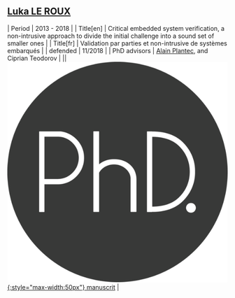 ## [<i class="ai ai-google-scholar"></i> Luka LE ROUX](https://scholar.google.com/citations?user=uYPZPmkAAAAJ&hl=en)

| Period | 2013 - 2018 |
| Title[en] | Critical embedded system verification, a non-intrusive approach to divide the initial challenge into a sound set of smaller ones |
| Title[fr] | Validation par parties et non-intrusive de systèmes embarqués |
| defended  | 11/2018 |
| PhD advisors | <u>Alain Plantec</u>, and Ciprian Teodorov |
|| [![phd](/assets/img/thesis-logo.png){:style="max-width:50px"} manuscrit](http://mocs-artefacts.ensta-bretagne.fr/papers/phd-manuscript-Luka-Le_Roux_2018.pdf) |
